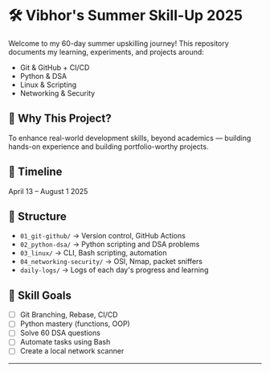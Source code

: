 # 🛠️ Vibhor's Summer Skill-Up 2025

Welcome to my 60-day summer upskilling journey! This repository documents my learning, experiments, and projects around:

- Git & GitHub + CI/CD
- Python & DSA
- Linux & Scripting
- Networking & Security

## 📌 Why This Project?
To enhance real-world development skills, beyond academics — building hands-on experience and building portfolio-worthy projects.

## 📆 Timeline
April 13 – August 1 2025

## 📂 Structure

- `01_git-github/` → Version control, GitHub Actions
- `02_python-dsa/` → Python scripting and DSA problems
- `03_linux/` → CLI, Bash scripting, automation
- `04_networking-security/` → OSI, Nmap, packet sniffers
- `daily-logs/` → Logs of each day's progress and learning

## 🧠 Skill Goals
- [ ] Git Branching, Rebase, CI/CD
- [ ] Python mastery (functions, OOP)
- [ ] Solve 60 DSA questions
- [ ] Automate tasks using Bash
- [ ] Create a local network scanner

---
